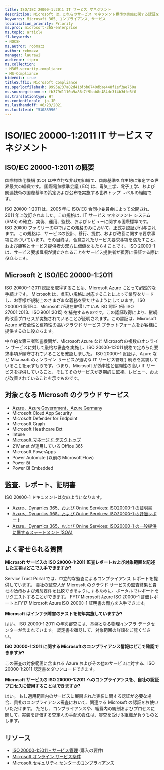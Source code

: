 ```yaml
---
title: ISO/IEC 20000-1:2011 IT サービス マネジメント
description: Microsoft は、これらのサービス マネジメント標準の実施に関する認証を取得しています。
keywords: Microsoft 365、コンプライアンス、サービス
localization_priority: Priority
ms.prod: microsoft-365-enterprise
ms.topic: article
f1.keywords:
- NOCSH
ms.author: robmazz
author: robmazz
manager: laurawi
audience: itpro
ms.collection:
- M365-security-compliance
- MS-Compliance
hideEdit: true
titleSuffix: Microsoft Compliance
ms.openlocfilehash: 9995a237a82d41bfbb6740dbbe448f1ef3ae750a
ms.sourcegitcommit: fb379d1110a9a86c7f9bab8c484dc3f4b3dfd6f0
ms.translationtype: HT
ms.contentlocale: ja-JP
ms.lasthandoff: 06/23/2021
ms.locfileid: "53088996"
---
```

# <a name="isoiec-20000-12011-information-technology-service-management"></a>ISO/IEC 20000-1:2011 IT サービス マネジメント

## <a name="isoiec-20000-12011-overview"></a>ISO/IEC 20000-1:2011 の概要

国際標準化機構 (ISO) は中立的な非政府組織で、国際基準を自主的に策定する世界最大の組織です。 国際電気標準会議 (IEC) は、電気工学、電子工学、および関連技術の国際基準の策定および公布を実施する世界トップ レベルの組織です。  
  
ISO 20000-1:2011 は、2005 年に ISO/IEC 合同小委員会によって公開され、2011 年に改訂されました。この規格は、IT サービス マネジメント システム (SMS) の確立、実装、運用、監視、およびレビューに関する国際標準です。 ISO 20000 ファミリーの中ではこの規格のみにおいて、正式な認証が付与されます。 この規格は、サービスの設計、移行、提供、および改善に関する要求事項に基づいています。その目的は、合意されたサービス要求事項を満たすこと、および顧客とサービス提供者の双方に価値をもたらすことです。 ISO 20000-1 は、サービス要求事項が満たされることをサービス提供者が顧客に保証する際に役立ちます。

## <a name="microsoft-and-isoiec-20000-12011"></a>Microsoft と ISO/IEC 20000-1:2011

ISO 20000-1:2011 認証を取得することは、Microsoft Azure にとって必然的な手続きです。 Microsoft は、幅広い規格に対応することによって業界をリードし、お客様が規制上のさまざまな義務を果たせるようにしています。 ISO 20000-1 認証は、Microsoft が現在取得している ISO 認証 (例: ISO 27001:2013、ISO 9001:2015) を補完するものです。この認証取得により、継続的改善プロセスが実施されていることが証明されます。この認証は、Microsoft Azure が安全性と信頼性の高いクラウド サービス プラットフォームをお客様に提供するのに役立ちます。  
  
中立的な第三者監査機関が、Microsoft Azure など Microsoft の複数のオンライン サービスに対して厳格な審査を実施し、ISO 20000-1:2011 規格で定めらた要求事項が順守されていることを確認しました。 ISO 20000-1 認証は、Azure など Microsoft のオンライン サービスが適切な IT サービス管理手続きを実装していることを示すものです。つまり、Microsoft が効率性と信頼性の高い IT サービスを提供していること、そしてそのサービスが定期的に監視、レビュー、および改善されていることを示すものです。

## <a name="microsoft-in-scope-cloud-services"></a>対象となる Microsoft のクラウド サービス

- [Azure、Azure Government、Azure Germany](https://aka.ms/AzureCompliance)
- Microsoft Cloud App Security
- Microsoft Defender for Endpoint
- Microsoft Graph
- Microsoft Healthcare Bot
- Intune
- [Microsoft マネージド デスクトップ](/microsoft-365/managed-desktop/intro/compliance)
- 21Vianet が運用している Office 365
- Microsoft PowerApps
- Power Automate (以前の Microsoft Flow)
- Power BI
- Power BI Embedded

## <a name="audits-reports-and-certificates"></a>監査、レポート、証明書

ISO 20000-1 ドキュメントは次のようになります。

- [Azure、Dynamics 365、および Online Services: ISO20000-1 の証明書](https://aka.ms/azureiso200001cert)
- [Azure、Dynamics 365、および Online Services: ISO20000-1 の評価レポート](https://aka.ms/azureiso200001report)
- [Azure、Dynamics 365、および Online Services: ISO20000-1 の一般提供に関するステートメント (SOA)](https://aka.ms/azureiso200001soa)

## <a name="frequently-asked-questions"></a>よく寄せられる質問

**Microsoft サービスの ISO 20000-1:2011 監査レポートおよび対象範囲を記述した文書はどこで入手できますか?**

Service Trust Portal では、中立的な監査によるコンプライアンス レポートを提供しています。 貴社の監査人が Microsoft のクラウド サービスの監査結果と貴社の法的および規制要件を比較できるようにするために、ポータルでレポートをリクエストすることができます。 FY17 Microsoft Azure ISO 20000-1 評価レポートとFY17 Microsoft Azure ISO 20000-1 証明書の両方を入手できます。

**Microsoft はインフラ障害のテストを毎年実施していますか?**

はい。 ISO 20000-1:2011 の年次審査には、基盤となる物理インフラ データセンターが含まれています。 認定書を確認して、対象範囲の詳細をご覧ください。

**ISO 20000-1:2011 に関する Microsoft のコンプライアンス情報はどこで確認できますか?**

この審査の対象範囲に含まれる Azure およびその他のサービスに対する、ISO 20000-1:2011 認定書をダウンロードできます。

**Microsoft サービスの ISO 20000-1:2011 へのコンプライアンスを、自社の認証プロセスに使用することはできますか?**

はい。 もし適用範囲内のサービスに展開された実装に関する認証が必要な場合、貴社のコンプライアンス審査において、関連する Microsoft の認証をお使いいただけます。 ただし、コンプライアンスや、組織内の統制およびプロセスに関して、実装を評価する査定人の手配の責任は、審査を受ける組織が負うものとします。

## <a name="resources"></a>リソース

- [ISO 20000-1:2011 - サービス管理](https://www.iso.org/standard/51986.html) (購入の要件)
- [Microsoft  オンライン サービス条件](https://aka.ms/Online-Services-Terms)
- [Microsoft セキュリティ センターのコンプライアンス](https://www.microsoft.com/trust-center/compliance/compliance-overview)
